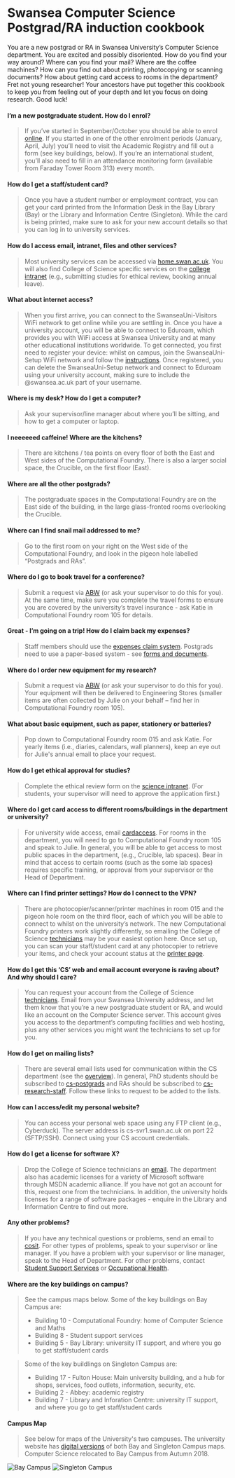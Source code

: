 Swansea Computer Science Postgrad/RA induction cookbook
=======================================================

You are a new postgrad or RA in Swansea University’s Computer Science department. You are excited and possibly disoriented. How do you find your way around? Where can you find your mail? Where are the coffee machines? How can you find out about printing, photocopying or scanning documents? How about getting card access to rooms in the department? Fret not young researcher! Your ancestors have put together this cookbook to keep you from feeling out of your depth and let you focus on doing research. Good luck!

#### I’m a new postgraduate student. How do I enrol?
>If you’ve started in September/October you should be able to enrol [online](https://intranet.swansea.ac.uk). If you started in one of the other enrolment periods (January, April, July) you’ll need to visit the Academic Registry and fill out a form (see key buildings, below). If you’re an international student, you’ll also need to fill in an attendance monitoring form (available from Faraday Tower Room 313) every month.

#### How do I get a staff/student card?
>Once you have a student number or employment contract, you can get your card printed from the Information Desk in the Bay Library (Bay) or the Library and Information Centre (Singleton). While the card is being printed, make sure to ask for your new account details so that you can log in to university services.

#### How do I access email, intranet, files and other services?
>Most university services can be accessed via [home.swan.ac.uk](https://home.swan.ac.uk). You will also find College of Science specific services on the [college intranet](https://science.swansea.ac.uk/) (e.g., submitting studies for ethical review, booking annual leave).

#### What about internet access?
>When you first arrive, you can connect to the SwanseaUni-Visitors WiFi network to get online while you are settling in. Once you have a university account, you will be able to connect to Eduroam, which provides you with WiFi access at Swansea University and at many other educational institutions worldwide. To get connected, you first need to register your device: whilst on campus, join the SwanseaUni-Setup WiFi network and follow the [instructions](http://swanseauni-wifi.swansea.ac.uk/). Once registered, you can delete the SwanseaUni-Setup network and connect to Eduroam using your university account, making sure to include the @swansea.ac.uk part of your username.

#### Where is my desk? How do I get a computer?
>Ask your supervisor/line manager about where you’ll be sitting, and how to get a computer or laptop.

#### I neeeeeed caffeine! Where are the kitchens?
>There are kitchens / tea points on every floor of both the East and West sides of the Computational Foundry. There is also a larger social space, the Crucible, on the first floor (East).

#### Where are all the other postgrads?
>The postgraduate spaces in the Computational Foundry are on the East side of the building, in the large glass-fronted rooms overlooking the Crucible.

#### Where can I find snail mail addressed to me?
>Go to the first room on your right on the West side of the Computational Foundry, and look in the pigeon hole labelled “Postgrads and RAs”.

#### Where do I go to book travel for a conference?
>Submit a request via [ABW](https://abw.swansea.ac.uk/BusinessWorld/Login/Login.aspx?ReturnUrl=%2fBusinessWorld) (or ask your supervisor to do this for you). At the same time, make sure you complete the travel forms to ensure you are covered by the university’s travel insurance - ask Katie in Computational Foundry room 105 for details.

#### Great - I’m going on a trip! How do I claim back my expenses?
>Staff members should use the [expenses claim system](https://intranet.swan.ac.uk/FinanceForms/Default.aspx). Postgrads need to use a paper-based system - see [forms and documents](https://cs.swan.ac.uk/~cssimonr/resources/).

#### Where do I order new equipment for my research?
>Submit a request via [ABW](https://abw.swansea.ac.uk/BusinessWorld/Login/Login.aspx?ReturnUrl=%2fBusinessWorld) (or ask your supervisor to do this for you). Your equipment will then be delivered to Engineering Stores (smaller items are often collected by Julie on your behalf – find her in Computational Foundry room 105).

#### What about basic equipment, such as paper, stationery or batteries?
>Pop down to Computational Foundry room 015 and ask Katie. For yearly items (i.e., diaries, calendars, wall planners), keep an eye out for Julie's annual email to place your request.

#### How do I get ethical approval for studies?
>Complete the ethical review form on the [science intranet](https://science.swansea.ac.uk/intranet/safety/ethics). (For students, your supervisor will need to approve the application first.)

#### Where do I get card access to different rooms/buildings in the department or university?
>For university wide access, email [cardaccess](mailto:cardaccess@swansea.ac.uk). For rooms in the department, you will need to go to Computational Foundry room 105 and speak to Julie. In general, you will be able to get access to most public spaces in the department, (e.g., Crucible, lab spaces). Bear in mind that access to certain rooms (such as the some lab spaces) requires specific training, or approval from your supervisor or the Head of Department.

#### Where can I find printer settings? How do I connect to the VPN?
>There are photocopier/scanner/printer machines in room 015 and the pigeon hole room on the third floor, each of which you will be able to connect to whilst on the university’s network. The new Computational Foundry printers work slightly differently, so emailing the College of Science [technicians](mailto:cosit@swansea.ac.uk) may be your easiest option here. Once set up, you can scan your staff/student card at any photocopier to retrieve your items, and check your account status at the [printer page](https://printing.swansea.ac.uk/).

#### How do I get this ‘CS’ web and email account everyone is raving about? And why should I care?
>You can request your account from the College of Science [technicians](mailto:cosit@swansea.ac.uk). Email from your Swansea University address, and let them know that you’re a new postgraduate student or RA, and would like an account on the Computer Science server. This account gives you access to the department’s computing facilities and web hosting, plus any other services you might want the technicians to set up for you.

#### How do I get on mailing lists?
>There are several email lists used for communication within the CS department (see the [overview](http://cs.swansea.ac.uk/lists/)). In general, PhD students should be subscribed to [cs-postgrads](http://cos.swansea.ac.uk/mailman/listinfo/cs-postgrads) and RAs should be subscribed to [cs-research-staff](http://cos.swansea.ac.uk/mailman/listinfo/cs-research-staff). Follow these links to request to be added to the lists.

#### How can I access/edit my personal website?
>You can access your personal web space using any FTP client (e.g., Cyberduck). The server address is cs-svr1.swan.ac.uk on port 22 (SFTP/SSH). Connect using your CS account credentials.

#### How do I get a license for software X?
>Drop the College of Science technicians an [email](mailto:cosit@swansea.ac.uk). The department also has academic licenses for a variety of Microsoft software through MSDN academic alliance. If you have not got an account for this, request one from the technicians. In addition, the university holds licenses for a range of software packages - enquire in the Library and Information Centre to find out more.

#### Any other problems?
>If you have any technical questions or problems, send an email to [cosit](cosit@swansea.ac.uk). For other types of problems, speak to your supervisor or line manager. If you have a problem with your supervisor or line manager, speak to the Head of Department. For other problems, contact [Student Support Services](student.support@swansea.ac.uk) or [Occupational Health](occupational-health@swansea.ac.uk).

#### Where are the key buildings on campus?
>See the campus maps below. Some of the key buildings on Bay Campus are:
> * Building 10 - Computational Foundry: home of Computer Science and Maths
> * Building 8 - Student support services
> * Building 5 - Bay Library: university IT support, and where you go to get staff/student cards

>Some of the key buildlings on Singleton Campus are:
> * Building 17 - Fulton House: Main university building, and a hub for shops, services, food outlets, information, security, etc.
> * Building 2 - Abbey: academic registry
> * Building 7 - Library and Inforation Centre: university IT support, and where you go to get staff/student cards

#### Campus Map
>See below for maps of the University's two campuses. The university website has [digital versions](http://www.swansea.ac.uk/the-university/location/) of both Bay and Singleton Campus maps. Computer Science relocated to Bay Campus from Autumn 2018.

![Bay Campus](https://github.com/CS-Swansea/induction-cookbook/raw/master/SingletonCampus.jpg "Bay Campus")
![Singleton Campus](https://github.com/CS-Swansea/induction-cookbook/raw/master/SingletonCampus.jpg "Singleton Campus")
